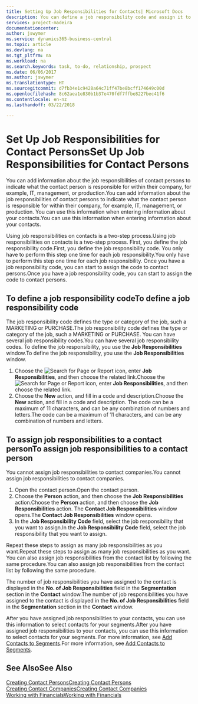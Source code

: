 ```yaml
---
title: Setting Up Job Responsibilities for Contacts| Microsoft Docs
description: You can define a job responsibility code and assign it to a contact to indicate the tasks that your contact is responsible for in their company, for example, IT or production.
services: project-madeira
documentationcenter: 
author: jswymer
ms.service: dynamics365-business-central
ms.topic: article
ms.devlang: na
ms.tgt_pltfrm: na
ms.workload: na
ms.search.keywords: task, to-do, relationship, prospect
ms.date: 06/06/2017
ms.author: jswymer
ms.translationtype: HT
ms.sourcegitcommit: d7fb34e1c9428a64c71ff47be8bcff174649c00d
ms.openlocfilehash: 8c62aea1e830b1b37e470fdf7ffbe8227bec41f6
ms.contentlocale: en-nz
ms.lasthandoff: 03/22/2018

---
```

# <a name="set-up-job-responsibilities-for-contact-persons"></a><span data-ttu-id="8c1fb-103">Set Up Job Responsibilities for Contact Persons</span><span class="sxs-lookup"><span data-stu-id="8c1fb-103">Set Up Job Responsibilities for Contact Persons</span></span>
<span data-ttu-id="8c1fb-104">You can add information about the job responsibilities of contact persons to indicate what the contact person is responsible for within their company, for example, IT, management, or production.</span><span class="sxs-lookup"><span data-stu-id="8c1fb-104">You can add information about the job responsibilities of contact persons to indicate what the contact person is responsible for within their company, for example, IT, management, or production.</span></span> <span data-ttu-id="8c1fb-105">You can use this information when entering information about your contacts.</span><span class="sxs-lookup"><span data-stu-id="8c1fb-105">You can use this information when entering information about your contacts.</span></span>

<span data-ttu-id="8c1fb-106">Using job responsibilities on contacts is a two-step process.</span><span class="sxs-lookup"><span data-stu-id="8c1fb-106">Using job responsibilities on contacts is a two-step process.</span></span> <span data-ttu-id="8c1fb-107">First, you define the job responsibility code.</span><span class="sxs-lookup"><span data-stu-id="8c1fb-107">First, you define the job responsibility code.</span></span> <span data-ttu-id="8c1fb-108">You only have to perform this step one time for each job responsibility.</span><span class="sxs-lookup"><span data-stu-id="8c1fb-108">You only have to perform this step one time for each job responsibility.</span></span> <span data-ttu-id="8c1fb-109">Once you have a job responsibility code, you can start to assign the code to contact persons.</span><span class="sxs-lookup"><span data-stu-id="8c1fb-109">Once you have a job responsibility code, you can start to assign the code to contact persons.</span></span>

## <a name="to-define-a-job-responsibility-code"></a><span data-ttu-id="8c1fb-110">To define a job responsibility code</span><span class="sxs-lookup"><span data-stu-id="8c1fb-110">To define a job responsibility code</span></span>
<span data-ttu-id="8c1fb-111">The job responsibility code defines the type or category of the job, such a MARKETING or PURCHASE.</span><span class="sxs-lookup"><span data-stu-id="8c1fb-111">The job responsibility code defines the type or category of the job, such a MARKETING or PURCHASE.</span></span> <span data-ttu-id="8c1fb-112">You can have several job responsibility codes.</span><span class="sxs-lookup"><span data-stu-id="8c1fb-112">You can have several job responsibility codes.</span></span> <span data-ttu-id="8c1fb-113">To define the job responsibility, you use the **Job Responsibilities** window.</span><span class="sxs-lookup"><span data-stu-id="8c1fb-113">To define the job responsibility, you use the **Job Responsibilities** window.</span></span>

1. <span data-ttu-id="8c1fb-114">Choose the ![Search for Page or Report](media/ui-search/search_small.png "Search for Page or Report icon") icon, enter **Job Responsibilities**, and then choose the related link.</span><span class="sxs-lookup"><span data-stu-id="8c1fb-114">Choose the ![Search for Page or Report](media/ui-search/search_small.png "Search for Page or Report icon") icon, enter **Job Responsibilities**, and then choose the related link.</span></span>
2. <span data-ttu-id="8c1fb-115">Choose the **New** action, and fill in a code and description.</span><span class="sxs-lookup"><span data-stu-id="8c1fb-115">Choose the **New** action, and fill in a code and description.</span></span> <span data-ttu-id="8c1fb-116">The code can be a maximum of 11 characters, and can be any combination of numbers and letters.</span><span class="sxs-lookup"><span data-stu-id="8c1fb-116">The code can be a maximum of 11 characters, and can be any combination of numbers and letters.</span></span>

## <a name="to-assign-job-responsibilities-to-a-contact-person"></a><span data-ttu-id="8c1fb-117">To assign job responsibilities to a contact person</span><span class="sxs-lookup"><span data-stu-id="8c1fb-117">To assign job responsibilities to a contact person</span></span>
<span data-ttu-id="8c1fb-118">You cannot assign job responsibilities to contact companies.</span><span class="sxs-lookup"><span data-stu-id="8c1fb-118">You cannot assign job responsibilities to contact companies.</span></span>

1. <span data-ttu-id="8c1fb-119">Open the contact person.</span><span class="sxs-lookup"><span data-stu-id="8c1fb-119">Open the contact person.</span></span>
2. <span data-ttu-id="8c1fb-120">Choose the **Person** action, and then choose the **Job Responsibilities** action.</span><span class="sxs-lookup"><span data-stu-id="8c1fb-120">Choose the **Person** action, and then choose the **Job Responsibilities** action.</span></span> <span data-ttu-id="8c1fb-121">The **Contact Job Responsibilities** window opens.</span><span class="sxs-lookup"><span data-stu-id="8c1fb-121">The **Contact Job Responsibilities** window opens.</span></span>
3. <span data-ttu-id="8c1fb-122">In the **Job Responsibility Code** field, select the job responsibility that you want to assign.</span><span class="sxs-lookup"><span data-stu-id="8c1fb-122">In the **Job Responsibility Code** field, select the job responsibility that you want to assign.</span></span>

<span data-ttu-id="8c1fb-123">Repeat these steps to assign as many job responsibilities as you want.</span><span class="sxs-lookup"><span data-stu-id="8c1fb-123">Repeat these steps to assign as many job responsibilities as you want.</span></span> <span data-ttu-id="8c1fb-124">You can also assign job responsibilities from the contact list by following the same procedure.</span><span class="sxs-lookup"><span data-stu-id="8c1fb-124">You can also assign job responsibilities from the contact list by following the same procedure.</span></span>

<span data-ttu-id="8c1fb-125">The number of job responsibilities you have assigned to the contact is displayed in the **No. of Job Responsibilities** field in the **Segmentation** section in the **Contact** window.</span><span class="sxs-lookup"><span data-stu-id="8c1fb-125">The number of job responsibilities you have assigned to the contact is displayed in the **No. of Job Responsibilities** field in the **Segmentation** section in the **Contact** window.</span></span>

<span data-ttu-id="8c1fb-126">After you have assigned job responsibilities to your contacts, you can use this information to select contacts for your segments.</span><span class="sxs-lookup"><span data-stu-id="8c1fb-126">After you have assigned job responsibilities to your contacts, you can use this information to select contacts for your segments.</span></span> <span data-ttu-id="8c1fb-127">For more information, see [Add Contacts to Segments](marketing-add-contact-segment.md).</span><span class="sxs-lookup"><span data-stu-id="8c1fb-127">For more information, see [Add Contacts to Segments](marketing-add-contact-segment.md).</span></span>

## <a name="see-also"></a><span data-ttu-id="8c1fb-128">See Also</span><span class="sxs-lookup"><span data-stu-id="8c1fb-128">See Also</span></span>
[<span data-ttu-id="8c1fb-129">Creating Contact Persons</span><span class="sxs-lookup"><span data-stu-id="8c1fb-129">Creating Contact Persons</span></span>](marketing-create-contact-persons.md)  
[<span data-ttu-id="8c1fb-130">Creating Contact Companies</span><span class="sxs-lookup"><span data-stu-id="8c1fb-130">Creating Contact Companies</span></span>](marketing-create-contact-companies.md)  
[<span data-ttu-id="8c1fb-131">Working with Financials</span><span class="sxs-lookup"><span data-stu-id="8c1fb-131">Working with Financials</span></span>](ui-work-product.md)

